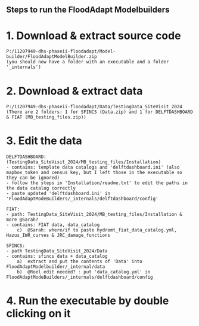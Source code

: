 ## Steps to run the FloodAdapt Modelbuilders

# 1. Download & extract source code
    P:/11207949-dhs-phaseii-floodadapt/Model-builder/FloodAdaptModelBuilder.zip 
    (you should now have a folder with an executable and a folder '_internals')

# 2. Download & extract data
    P:/11207949-dhs-phaseii-floodadapt/Data/TestingData_SiteVisit_2024 
    (There are 2 folders: 1 for SFINCS (Data.zip) and 1 for DELFTDASHBOARD & FIAT (MB_testing_files.zip))

# 3. Edit the data
    DELFTDASHBOARD: (TestingData_SiteVisit_2024/MB_testing_files/Installation) 
    - contains: template data catalogs and 'delftdashboard.ini' (also mapbox_token and census key, but I left those in the executable so they can be ignored)
    - follow the steps in 'Installation/readme.txt' to edit the paths in the data catalog correctly
    - paste updated 'delftdashboard.ini' in 'FloodAdaptModeBuilders/_internals/delftdashboard/config'

    FIAT: 
    - path: TestingData_SiteVisit_2024/MB_testing_files/Installation & more @Sarah?
    - contains: FIAT data, data_catalog
        c)  @Sarah: where/if to paste hydromt_fiat_data_catalog.yml, Hazus_IWR_curves & JRC_damage_functions
    
    SFINCS: 
    - path TestingData_SiteVisit_2024/Data
    - contains: sfincs data + data_catalog
        a)  extract and put the contents of 'Data' into FloodAdaptModelbuilder/_internal/data
        b)  @Roel edit needed? : put 'data_catalog.yml' in FloodAdaptModeBuilders/_internals/delftdashboard/config 

# 4. Run the executable by double clicking on it